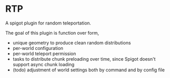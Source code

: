 # RTP
A spigot plugin for random teleportation.

The goal of this plugin is function over form, 
 * unique geometry to produce clean random distributions 
 * per-world configuration
 * per-world teleport permission
 * tasks to distribute chunk preloading over time, since Spigot doesn't support async chunk loading
 * (todo) adjustment of world settings both by command and by config file 


